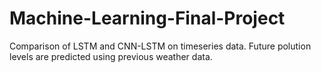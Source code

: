 # Machine-Learning-Final-Project
Comparison of LSTM and CNN-LSTM on timeseries data. Future polution levels are predicted using previous weather data. 
